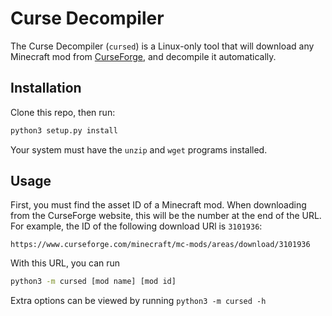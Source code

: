# Curse Decompiler

The Curse Decompiler (`cursed`) is a Linux-only tool that will download any Minecraft mod from [CurseForge](https://www.curseforge.com), and decompile it automatically.

## Installation

Clone this repo, then run:

```sh
python3 setup.py install
```

Your system must have the `unzip` and `wget` programs installed.

## Usage

First, you must find the asset ID of a Minecraft mod. When downloading from the CurseForge website, this will be the number at the end of the URL. For example, the ID of the following download URl is `3101936`:

```
https://www.curseforge.com/minecraft/mc-mods/areas/download/3101936
```

With this URL, you can run

```sh
python3 -m cursed [mod name] [mod id]
```

Extra options can be viewed by running `python3 -m cursed -h`